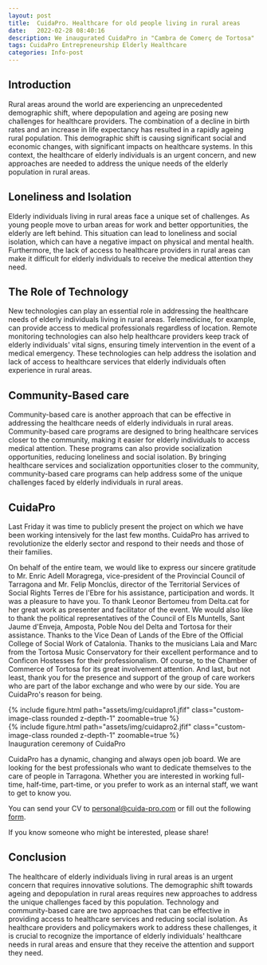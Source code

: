 ```yaml
---
layout: post
title:  CuidaPro. Healthcare for old people living in rural areas
date:   2022-02-28 08:40:16
description: We inaugurated CuidaPro in "Cambra de Comerç de Tortosa"
tags: CuidaPro Entrepreneurship Elderly Healthcare
categories: Info-post
---
```

## Introduction
Rural areas around the world are experiencing an unprecedented demographic shift, where depopulation and ageing are posing new challenges for healthcare providers. The combination of a decline in birth rates and an increase in life expectancy has resulted in a rapidly ageing rural population. This demographic shift is causing significant social and economic changes, with significant impacts on healthcare systems. In this context, the healthcare of elderly individuals is an urgent concern, and new approaches are needed to address the unique needs of the elderly population in rural areas.

## Loneliness and Isolation
Elderly individuals living in rural areas face a unique set of challenges. As young people move to urban areas for work and better opportunities, the elderly are left behind. This situation can lead to loneliness and social isolation, which can have a negative impact on physical and mental health. Furthermore, the lack of access to healthcare providers in rural areas can make it difficult for elderly individuals to receive the medical attention they need.

## The Role of Technology
New technologies can play an essential role in addressing the healthcare needs of elderly individuals living in rural areas. Telemedicine, for example, can provide access to medical professionals regardless of location. Remote monitoring technologies can also help healthcare providers keep track of elderly individuals' vital signs, ensuring timely intervention in the event of a medical emergency. These technologies can help address the isolation and lack of access to healthcare services that elderly individuals often experience in rural areas.

## Community-Based care
Community-based care is another approach that can be effective in addressing the healthcare needs of elderly individuals in rural areas. Community-based care programs are designed to bring healthcare services closer to the community, making it easier for elderly individuals to access medical attention. These programs can also provide socialization opportunities, reducing loneliness and social isolation. By bringing healthcare services and socialization opportunities closer to the community, community-based care programs can help address some of the unique challenges faced by elderly individuals in rural areas.

## CuidaPro
Last Friday it was time to publicly present the project on which we have been working intensively for the last few months. CuidaPro has arrived to revolutionize the elderly sector and respond to their needs and those of their families.

On behalf of the entire team, we would like to express our sincere gratitude to Mr. Enric Adell Moragrega, vice-president of the Provincial Council of Tarragona and Mr. Felip Monclús, director of the Territorial Services of Social Rights Terres de l'Ebre for his assistance, participation and words. It was a pleasure to have you. To thank Leonor Bertomeu from Delta.cat for her great work as presenter and facilitator of the event. We would also like to thank the political representatives of the Council of Els Muntells, Sant Jaume d'Enveja, Amposta, Poble Nou del Delta and Tortosa for their assistance. Thanks to the Vice Dean of Lands of the Ebre of the Official College of Social Work of Catalonia. Thanks to the musicians Laia and Marc from the Tortosa Music Conservatory for their excellent performance and to Conficon Hostesses for their professionalism. Of course, to the Chamber of Commerce of Tortosa for its great involvement attention. And last, but not least, thank you for the presence and support of the group of care workers who are part of the labor exchange and who were by our side. You are CuidaPro's reason for being.

<div class="row mt-3">
  <div class="col-sm mt-3 mt-md-0 text-center">
    {% include figure.html path="assets/img/cuidapro1.jfif" class="custom-image-class rounded z-depth-1" zoomable=true %}
  </div>
  <div class="col-sm mt-3 mt-md-0 text-center">
    {% include figure.html path="assets/img/cuidapro2.jfif" class="custom-image-class rounded z-depth-1" zoomable=true %}
  </div>
</div>
<div class="caption">
  Inauguration ceremony of CuidaPro
</div>

<style>
.custom-image-class {
  max-width: 100%;
  height: auto;
  max-height: 600px;
}
</style>

CuidaPro has a dynamic, changing and always open job board. We are looking for the best professionals who want to dedicate themselves to the care of people in Tarragona. Whether you are interested in working full-time, half-time, part-time, or you prefer to work as an internal staff, we want to get to know you.

You can send your CV to <a href="mailto:personal@cuida-pro.com">personal@cuida-pro.com</a> or fill out the following <a href="https://docs.google.com/forms/d/e/1FAIpQLSfej1xNtQNuGPaDnO8j4vuEMpMDWyfKJuYNQysQH4G9PcLWbA/viewform">form</a>.

If you know someone who might be interested, please share!

## Conclusion
The healthcare of elderly individuals living in rural areas is an urgent concern that requires innovative solutions. The demographic shift towards ageing and depopulation in rural areas requires new approaches to address the unique challenges faced by this population. Technology and community-based care are two approaches that can be effective in providing access to healthcare services and reducing social isolation. As healthcare providers and policymakers work to address these challenges, it is crucial to recognize the importance of elderly individuals' healthcare needs in rural areas and ensure that they receive the attention and support they need.
